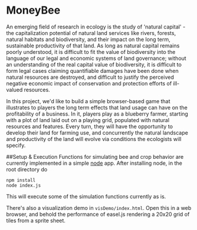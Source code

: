 MoneyBee
========


An emerging field of research in ecology is the study of 'natural capital' - the capitalization potential of natural land services like rivers, forests, natural habitats and biodiversity, and their impact on the long term, sustainable productivity of that land.  As long as natural capital remains poorly understood, it is difficult to fit the value of biodiversity into the language of our legal and economic systems of land governance; without an understanding of the real capital value of biodiversity, it is difficult to form legal cases claiming quantifiable damages have been done when natural resources are destroyed, and difficult to justify the perceived negative economic impact of conservation and protection efforts of ill-valued resources.

In this project, we'd like to build a simple browser-based game that illustrates to players the long term effects that land usage can have on the profitability of a business.  In it, players play as a blueberry farmer, starting with a plot of land laid out on a playing grid, populated with natural resources and features.  Every turn, they will have the opportunity to develop their land for farming use, and concurrently the natural landscape and productivity of the land will evolve via conditions the ecologists will specify.

##Setup & Execution
Functions for simulating bee and crop behavior are currently implemented in a simple [node](http://nodejs.org/) app.  After installing node, in the root directory do
```
npm install
node index.js
```

This will execute some of the simulation functions currently as is.

There's also a visualization demo in `visDemo/index.html`.  Open this in a web browser, and behold the performance of easel.js rendering a 20x20 grid of tiles from a sprite sheet.
